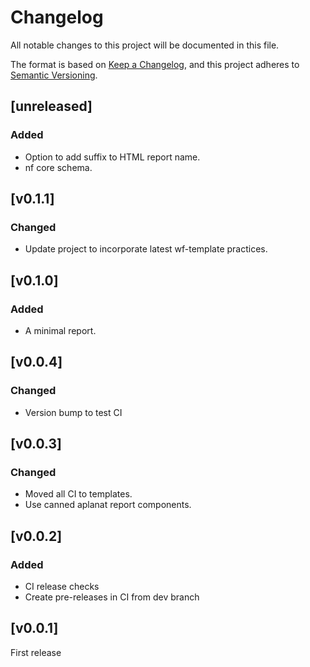 # Changelog
All notable changes to this project will be documented in this file.

The format is based on [Keep a Changelog](https://keepachangelog.com/en/1.0.0/),
and this project adheres to [Semantic Versioning](https://semver.org/spec/v2.0.0.html).

## [unreleased]
### Added
- Option to add suffix to HTML report name.
- nf core schema.

## [v0.1.1]
### Changed
- Update project to incorporate latest wf-template practices.

## [v0.1.0]
### Added
- A minimal report.

## [v0.0.4]
### Changed
- Version bump to test CI

## [v0.0.3]
### Changed
- Moved all CI to templates.
- Use canned aplanat report components.

## [v0.0.2]
### Added
- CI release checks
- Create pre-releases in CI from dev branch

## [v0.0.1]
First release
